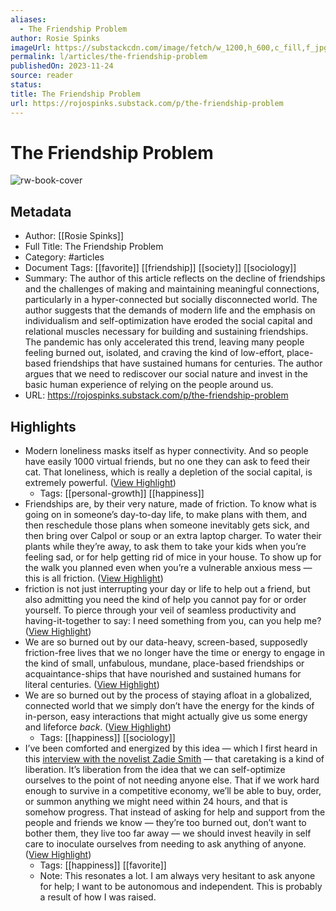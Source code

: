 ```yaml
---
aliases:
  - The Friendship Problem
author: Rosie Spinks
imageUrl: https://substackcdn.com/image/fetch/w_1200,h_600,c_fill,f_jpg,q_auto:good,fl_progressive:steep,g_auto/https%3A%2F%2Fsubstack-post-media.s3.amazonaws.com%2Fpublic%2Fimages%2Ffc86f9a3-3f33-49d2-a0ad-8897a3ac2227_1000x665.jpeg
permalink: l/articles/the-friendship-problem
publishedOn: 2023-11-24
source: reader
status: 
title: The Friendship Problem
url: https://rojospinks.substack.com/p/the-friendship-problem
---
```

# The Friendship Problem

![rw-book-cover](https://substackcdn.com/image/fetch/w_1200,h_600,c_fill,f_jpg,q_auto:good,fl_progressive:steep,g_auto/https%3A%2F%2Fsubstack-post-media.s3.amazonaws.com%2Fpublic%2Fimages%2Ffc86f9a3-3f33-49d2-a0ad-8897a3ac2227_1000x665.jpeg)

## Metadata

- Author: [[Rosie Spinks]]
- Full Title: The Friendship Problem
- Category: #articles
- Document Tags: [[favorite]] [[friendship]] [[society]] [[sociology]]
- Summary: The author of this article reflects on the decline of friendships and the challenges of making and maintaining meaningful connections, particularly in a hyper-connected but socially disconnected world. The author suggests that the demands of modern life and the emphasis on individualism and self-optimization have eroded the social capital and relational muscles necessary for building and sustaining friendships. The pandemic has only accelerated this trend, leaving many people feeling burned out, isolated, and craving the kind of low-effort, place-based friendships that have sustained humans for centuries. The author argues that we need to rediscover our social nature and invest in the basic human experience of relying on the people around us.
- URL: https://rojospinks.substack.com/p/the-friendship-problem

## Highlights

- Modern loneliness masks itself as hyper connectivity. And so people have easily 1000 virtual friends, but no one they can ask to feed their cat. That loneliness, which is really a depletion of the social capital, is extremely powerful. ([View Highlight](https://read.readwise.io/read/01hjnghq94zb28rjc2sha9081t))
    - Tags: [[personal-growth]] [[happiness]]
- Friendships are, by their very nature, made of friction. To know what is going on in someone’s day-to-day life, to make plans with them, and then reschedule those plans when someone inevitably gets sick, and then bring over Calpol or soup or an extra laptop charger. To water their plants while they’re away, to ask them to take your kids when you’re feeling sad, or for help getting rid of mice in your house. To show up for the walk you planned even when you’re a vulnerable anxious mess — this is all friction. ([View Highlight](https://read.readwise.io/read/01hjngkv6e8r8e28xt673480m4))
- friction is not just interrupting your day or life to help out a friend, but also admitting you need the kind of help you cannot pay for or order yourself. To pierce through your veil of seamless productivity and having-it-together to say: I need something from you, can you help me? ([View Highlight](https://read.readwise.io/read/01hjngmakf6knt3gnq2a6qrkh4))
- We are so burned out by our data-heavy, screen-based, supposedly friction-free lives that we no longer have the time or energy to engage in the kind of small, unfabulous, mundane, place-based friendships or acquaintance-ships that have nourished and sustained humans for literal centuries. ([View Highlight](https://read.readwise.io/read/01hjngn8mne51s4pcaf7yd0aqs))
- We are so burned out by the process of staying afloat in a globalized, connected world that we simply don’t have the energy for the kinds of in-person, easy interactions that might actually give us some energy and lifeforce _back_. ([View Highlight](https://read.readwise.io/read/01hjngqw7jxfq6n07f8nemnm54))
    - Tags: [[happiness]] [[sociology]]
- I’ve been comforted and energized by this idea — which I first heard in this [interview with the novelist Zadie Smith](https://open.spotify.com/episode/74WBcU7AWiQhAVTbSIXIB2?si=709682fe54ee4c5f) — that caretaking is a kind of liberation.
  It’s liberation from the idea that we can self-optimize ourselves to the point of not needing anyone else. That if we work hard enough to survive in a competitive economy, we’ll be able to buy, order, or summon anything we might need within 24 hours, and that is somehow progress. That instead of asking for help and support from the people and friends we know — they’re too burned out, don’t want to bother them, they live too far away — we should invest heavily in self care to inoculate ourselves from needing to ask anything of anyone. ([View Highlight](https://read.readwise.io/read/01hjngvw1ymxxkn83rksjrksma))
    - Tags: [[happiness]] [[favorite]]
    - Note: This resonates a lot. I am always very hesitant to ask anyone for help; I want to be autonomous and independent. This is probably a result of how I was raised.
